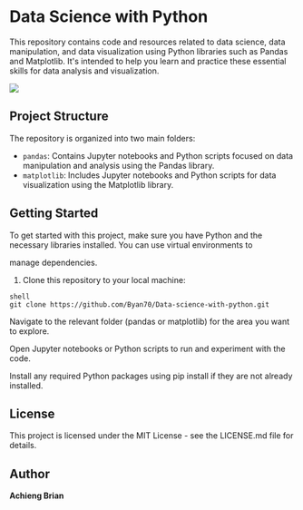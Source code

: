 


# Data Science with Python

This repository contains code and resources related to data science, data manipulation, and data visualization using Python libraries such as Pandas and Matplotlib. It's intended to help you learn and practice these essential skills for data analysis and visualization.

<img src="https://assets-global.website-files.com/60e3caa50ec2a701bbf83598/614034620b06ed6fa750116c_60c04736ae61af795b90b002_5dddf704c64386c08d84d784_4.jpeg">

## Project Structure

The repository is organized into two main folders:

- `pandas`: Contains Jupyter notebooks and Python scripts focused on data manipulation and analysis using the Pandas library.
- `matplotlib`: Includes Jupyter notebooks and Python scripts for data visualization using the Matplotlib library.

## Getting Started

To get started with this project, make sure you have Python and the necessary libraries installed. You can use virtual environments to 

manage dependencies.

1. Clone this repository to your local machine:

```
shell
git clone https://github.com/Byan70/Data-science-with-python.git

```
Navigate to the relevant folder (pandas or matplotlib) for the area you want to explore.

Open Jupyter notebooks or Python scripts to run and experiment with the code.

Install any required Python packages using pip install if they are not already installed.

## License
This project is licensed under the MIT License - see the LICENSE.md file for details.

## Author

**Achieng Brian** 




